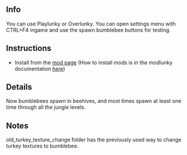 ## Info
You can use Playlunky or Overlunky. You can open settings menu with CTRL+F4 ingame and use the spawn bumblebee buttons for testing.
## Instructions
- Install from the [mod page](https://spelunky.fyi/mods/m/bumblebee-mod/) (How to install mods is in the modlunky documentation [here](https://github.com/spelunky-fyi/modlunky2/wiki))
## Details
Now bumblebees spawn in beehives, and most times spawn at least one time through all the jungle levels.
## Notes
old_turkey_texture_change folder has the previously used way to change turkey textures to bumblebee.
